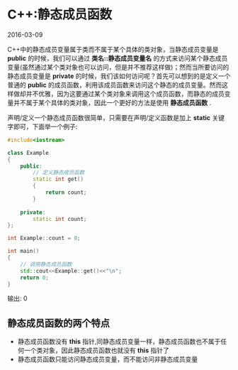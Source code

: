 # C++:静态成员函数      
2016-03-09  <br />      
       
C++中的静态成员变量属于类而不属于某个具体的类对象，当静态成员变量是 **public** 的时候，我们可以通过 **类名::静态成员变量名** 的方式来访问某个静态成员变量(虽然通过某个类对象也可以访问，但是并不推荐这样做)；然而当所要访问的静态成员变量是 **private** 的时候，我们该如何访问呢？首先可以想到的是定义一个普通的 **public** 的成员函数，利用该成员函数来访问这个静态的成员变量。然而这样做却并不优雅，因为这要通过某个类对象来调用这个成员函数，而静态的成员变量并不属于某个具体的类对象，因此一个更好的方法是使用 **静态成员函数** .               
              
声明/定义一个静态成员函数很简单，只需要在声明/定义函数是加上 **static** 关键字即可，下面举一个例子:             
          
```cpp
#include<iostream>

class Example
{
	public:
		// 定义静态成员函数
		static int get()
		{
			return count;
		}
		
	private:
		static int count;
};

int Example::count = 0;

int main()
{
	// 调用静态成员函数
	std::cout<<Example::get()<<"\n";
	return 0;
}
```
输出: 0             
           
## 静态成员函数的两个特点

- 静态成员函数没有 **this** 指针,同静态成员变量一样，静态成员函数也不属于任何一个类对象，因此静态成员函数也就没有 **this** 指针了
- 静态成员函数只能访问静态成员变量，而不能访问非静态成员变量
